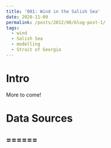 ```yaml
---
title: '001: Wind in the Salish Sea'
date: 2020-11-09
permalink: /posts/2012/08/blog-post-1/
tags:
  - wind
  - Salish Sea
  - modelling
  - Strait of Georgia
---
```



Intro
======

More to come!

Data Sources
======

======
------